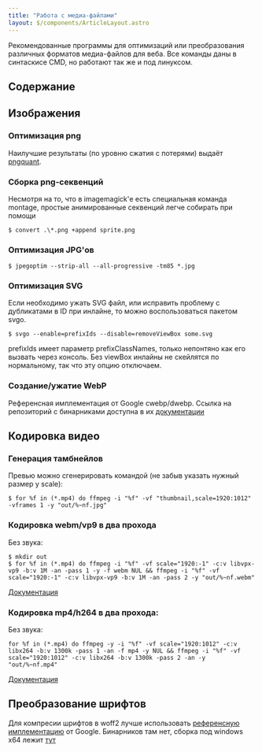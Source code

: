 ```yaml
---
title: "Работа с медиа-файлами"
layout: $/components/ArticleLayout.astro
---
```


Рекомендованные программы для оптимизаций или преобразования различных форматов медиа-файлов для веба. Все команды даны в синтаскисе CMD, но работают так же и под линуксом.

## Содержание

## Изображения

### Оптимизация png
Наилучшие результаты (по уровню сжатия с потерями) выдаёт [pngquant](https://pngquant.org/).


### Сборка png-секвенций

Несмотря на то, что в imagemagick'е есть специальная команда montage, простые анимированные секвенций легче собирать при помощи
```shell
$ convert .\*.png +append sprite.png
```

### Оптимизация JPG'ов
```shell
$ jpegoptim --strip-all --all-progressive -tm85 *.jpg
```

### Оптимизация SVG

Если необходимо ужать SVG файл, или исправить проблему с дубликатами в ID при инлайне, то можно воспользоваться пакетом svgo.

```shell
$ svgo --enable=prefixIds --disable=removeViewBox some.svg
```

prefixIds имеет параметр prefixClassNames, только непонтяно как его вызвать через консоль. Без viewBox инлайны не скейлятся по нормальному, так что эту опцию отключаем.

### Создание/ужатие WebP

Референсная имплементация от Google cwebp/dwebp. Ссылка на репозиторий с бинарниками доступна в их [документации](https://developers.google.com/speed/webp/docs/precompiled)

## Кодировка видео

### Генерация тамбнейлов

Превью можно сгенерировать командой (не забыв указать нужный размер у scale):

```shell
$ for %f in (*.mp4) do ffmpeg -i "%f" -vf "thumbnail,scale=1920:1012" -vframes 1 -y "out/%~nf.jpg"
```

### Кодировка webm/vp9 в два прохода

Без звука:

```shell
$ mkdir out
$ for %f in (*.mp4) do ffmpeg -i "%f" -vf scale="1920:-1" -c:v libvpx-vp9 -b:v 1M -an -pass 1 -y -f webm NUL && ffmpeg -i "%f" -vf scale="1920:-1" -c:v libvpx-vp9 -b:v 1M -an -pass 2 -y "out/%~nf.webm"
```

[Документация](https://trac.ffmpeg.org/wiki/Encode/VP9#variableb)

### Кодировка mp4/h264 в два прохода:

Без звука:

```shell
for %f in (*.mp4) do ffmpeg -y -i "%f" -vf scale="1920:1012" -c:v libx264 -b:v 1300k -pass 1 -an -f mp4 -y NUL && ffmpeg -i "%f" -vf scale="1920:1012" -c:v libx264 -b:v 1300k -pass 2 -an -y "out/%~nf.mp4"
```

[Документация](https://trac.ffmpeg.org/wiki/Encode/H.264#twopass)

## Преобразование шрифтов

Для компресии шрифтов в woff2 лучше использовать [референсную имплементацию](https://github.com/google/woff2)
от Google. Бинарников там нет, сборка под windows x64 лежит [тут](/media/woff2_1.02.zip)

